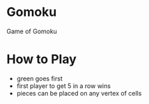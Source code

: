 # Gomoku
Game of Gomoku

# How to Play
- green goes first
- first player to get 5 in a row wins 
- pieces can be placed on any vertex of cells
